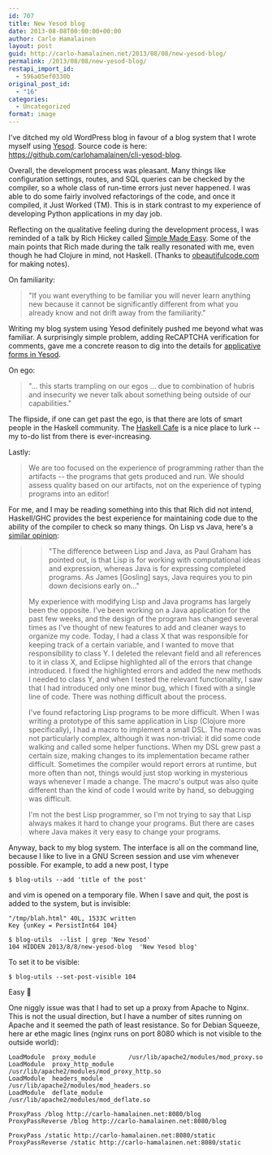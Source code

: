 ```yaml
---
id: 707
title: New Yesod blog
date: 2013-08-08T00:00:00+00:00
author: Carlo Hamalainen
layout: post
guid: http://carlo-hamalainen.net/2013/08/08/new-yesod-blog/
permalink: /2013/08/08/new-yesod-blog/
restapi_import_id:
  - 596a05ef0330b
original_post_id:
  - "16"
categories:
  - Uncategorized
format: image
---
```

I've ditched my old WordPress blog in favour of a blog system that I wrote myself using [Yesod](http://www.yesodweb.com/). Source code is here: <https://github.com/carlohamalainen/cli-yesod-blog>. 

Overall, the development process was pleasant. Many things like configuration settings, routes, and SQL queries can be checked by the compiler, so a whole class of run-time errors just never happened. I was able to do some fairly involved refactorings of the code, and once it compiled, it Just Worked (TM). This is in stark contrast to my experience of developing Python applications in my day job. 

Reflecting on the qualitative feeling during the development process, I was reminded of a talk by Rich Hickey called [Simple Made Easy](http://www.infoq.com/presentations/Simple-Made-Easy). Some of the main points that Rich made during the talk really resonated with me, even though he had Clojure in mind, not Haskell. (Thanks to [obeautifulcode.com](http://obeautifulcode.com/Craftsmanship/Simple-Software-A-Tutorial/) for making notes). 

On familiarity: 

> "If you want everything to be familiar you will never learn anything new because it cannot be significantly different from what you already know and not drift away from the familiarity." 

Writing my blog system using Yesod definitely pushed me beyond what was familiar. A surprisingly simple problem, adding ReCAPTCHA verification for comments, gave me a concrete reason to dig into the details for [applicative forms in Yesod](/2013/07/24/note-on-applicative-forms-in-yesod). 

On ego: 

> "... this starts trampling on our egos ... due to combination of hubris and insecurity we never talk about something being outside of our capabilities." 

The flipside, if one can get past the ego, is that there are lots of smart people in the Haskell community. The [Haskell Cafe](http://www.haskell.org/mailman/listinfo/haskell-cafe) is a nice place to lurk -- my to-do list from there is ever-increasing. 

Lastly: 

> We are too focused on the experience of programming rather than the artifacts -- the programs that gets produced and run. We should assess quality based on our artifacts, not on the experience of typing programs into an editor! 

For me, and I may be reading something into this that Rich did not intend, Haskell/GHC provides the best experience for maintaining code due to the ability of the compiler to check so many things. On Lisp vs Java, here's a [similar opinion](https://news.ycombinator.com/item?id=6100017):

> > "The difference between Lisp and Java, as Paul Graham has pointed out, is that Lisp is for working with computational ideas and expression, whereas Java is for expressing completed programs. As James [Gosling] says, Java requires you to pin down decisions early on..." 
> 
> 
> 
> My experience with modifying Lisp and Java programs has largely been the opposite. I've been working on a Java application for the past few weeks, and the design of the program has changed several times as I've thought of new features to add and cleaner ways to organize my code. Today, I had a class X that was responsible for keeping track of a certain variable, and I wanted to move that responsibility to class Y. I deleted the relevant field and all references to it in class X, and Eclipse highlighted all of the errors that change introduced. I fixed the highlighted errors and added the new methods I needed to class Y, and when I tested the relevant functionality, I saw that I had introduced only one minor bug, which I fixed with a single line of code. There was nothing difficult about the process. 
> 
> 
> 
> I've found refactoring Lisp programs to be more difficult. When I was writing a prototype of this same application in Lisp (Clojure more specifically), I had a macro to implement a small DSL. The macro was not particularly complex, although it was non-trivial: it did some code walking and called some helper functions. When my DSL grew past a certain size, making changes to its implementation became rather difficult. Sometimes the compiler would report errors at runtime, but more often than not, things would just stop working in mysterious ways whenever I made a change. The macro's output was also quite different than the kind of code I would write by hand, so debugging was difficult. 
> 
> 
> 
> I'm not the best Lisp programmer, so I'm not trying to say that Lisp always makes it hard to change your programs. But there are cases where Java makes it very easy to change your programs. 

Anyway, back to my blog system. The interface is all on the command line, because I like to live in a GNU Screen session and use vim whenever possible. For example, to add a new post, I type 

    $ blog-utils --add 'title of the post'

and vim is opened on a temporary file. When I save and quit, the post is added to the system, but is invisible: 

    "/tmp/blah.html" 40L, 1533C written
    Key {unKey = PersistInt64 104}

    $ blog-utils  --list | grep 'New Yesod'
    104 HIDDEN 2013/8/8/new-yesod-blog  'New Yesod blog' 

To set it to be visible: 

    $ blog-utils --set-post-visible 104
  
Easy 🙂 

One niggly issue was that I had to set up a proxy from Apache to Nginx. This is not the usual direction, but I have a number of sites running on Apache and it seemed the path of least resistance. So for Debian Squeeze, here ar ethe magic lines (nginx runs on port 8080 which is not visible to the outside world):
  
    LoadModule  proxy_module         /usr/lib/apache2/modules/mod_proxy.so
    LoadModule  proxy_http_module    /usr/lib/apache2/modules/mod_proxy_http.so
    LoadModule  headers_module       /usr/lib/apache2/modules/mod_headers.so
    LoadModule  deflate_module       /usr/lib/apache2/modules/mod_deflate.so

    ProxyPass /blog http://carlo-hamalainen.net:8080/blog
    ProxyPassReverse /blog http://carlo-hamalainen.net:8080/blog

    ProxyPass /static http://carlo-hamalainen.net:8080/static
    ProxyPassReverse /static http://carlo-hamalainen.net:8080/static
